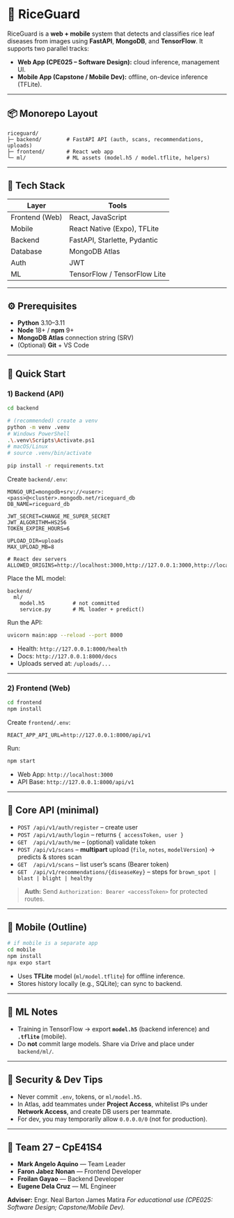 # 🌾 RiceGuard

RiceGuard is a **web + mobile** system that detects and classifies rice leaf diseases from images using **FastAPI**, **MongoDB**, and **TensorFlow**.
It supports two parallel tracks:

* **Web App (CPE025 – Software Design):** cloud inference, management UI.
* **Mobile App (Capstone / Mobile Dev):** offline, on-device inference (TFLite).

---

## 📦 Monorepo Layout

```
riceguard/
├─ backend/        # FastAPI API (auth, scans, recommendations, uploads)
├─ frontend/       # React web app
└─ ml/             # ML assets (model.h5 / model.tflite, helpers)
```

---

## 🧩 Tech Stack

| Layer          | Tools                        |
| -------------- | ---------------------------- |
| Frontend (Web) | React, JavaScript            |
| Mobile         | React Native (Expo), TFLite  |
| Backend        | FastAPI, Starlette, Pydantic |
| Database       | MongoDB Atlas                |
| Auth           | JWT                          |
| ML             | TensorFlow / TensorFlow Lite |

---

## ⚙️ Prerequisites

* **Python** 3.10–3.11
* **Node** 18+ / **npm** 9+
* **MongoDB Atlas** connection string (SRV)
* (Optional) **Git** + VS Code

---

## 🚀 Quick Start

### 1) Backend (API)

```bash
cd backend

# (recommended) create a venv
python -m venv .venv
# Windows PowerShell
.\.venv\Scripts\Activate.ps1
# macOS/Linux
# source .venv/bin/activate

pip install -r requirements.txt
```

Create `backend/.env`:

```env
MONGO_URI=mongodb+srv://<user>:<pass>@<cluster>.mongodb.net/riceguard_db
DB_NAME=riceguard_db

JWT_SECRET=CHANGE_ME_SUPER_SECRET
JWT_ALGORITHM=HS256
TOKEN_EXPIRE_HOURS=6

UPLOAD_DIR=uploads
MAX_UPLOAD_MB=8

# React dev servers
ALLOWED_ORIGINS=http://localhost:3000,http://127.0.0.1:3000,http://localhost:5173,http://127.0.0.1:5173
```

Place the ML model:

```
backend/
  ml/
    model.h5         # not committed
    service.py       # ML loader + predict()
```

Run the API:

```bash
uvicorn main:app --reload --port 8000
```

* Health: `http://127.0.0.1:8000/health`
* Docs: `http://127.0.0.1:8000/docs`
* Uploads served at: `/uploads/...`

---

### 2) Frontend (Web)

```bash
cd frontend
npm install
```

Create `frontend/.env`:

```env
REACT_APP_API_URL=http://127.0.0.1:8000/api/v1
```

Run:

```bash
npm start
```

* Web App: `http://localhost:3000`
* API Base: `http://127.0.0.1:8000/api/v1`

---

## 🔌 Core API (minimal)

* `POST /api/v1/auth/register` – create user
* `POST /api/v1/auth/login` – returns `{ accessToken, user }`
* `GET  /api/v1/auth/me` – (optional) validate token
* `POST /api/v1/scans` – **multipart** upload (`file`, `notes`, `modelVersion`) → predicts & stores scan
* `GET  /api/v1/scans` – list user’s scans (Bearer token)
* `GET  /api/v1/recommendations/{diseaseKey}` – steps for `brown_spot | blast | blight | healthy`

> **Auth:** Send `Authorization: Bearer <accessToken>` for protected routes.

---

## 📱 Mobile (Outline)

```bash
# if mobile is a separate app
cd mobile
npm install
npx expo start
```

* Uses **TFLite** model (`ml/model.tflite`) for offline inference.
* Stores history locally (e.g., SQLite); can sync to backend.

---

## 🧠 ML Notes

* Training in TensorFlow → export **`model.h5`** (backend inference) and **`.tflite`** (mobile).
* Do **not** commit large models. Share via Drive and place under `backend/ml/`.

---

## 🔐 Security & Dev Tips

* Never commit `.env`, tokens, or `ml/model.h5`.
* In Atlas, add teammates under **Project Access**, whitelist IPs under **Network Access**, and create DB users per teammate.
* For dev, you may temporarily allow `0.0.0.0/0` (not for production).

---

## 👥 Team 27 – CpE41S4

* **Mark Angelo Aquino** — Team Leader
* **Faron Jabez Nonan** — Frontend Developer
* **Froilan Gayao** — Backend Developer
* **Eugene Dela Cruz** — ML Engineer

**Adviser:** Engr. Neal Barton James Matira
*For educational use (CPE025: Software Design; Capstone/Mobile Dev).*
